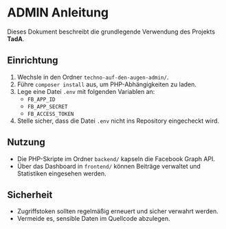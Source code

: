 # ADMIN Anleitung

Dieses Dokument beschreibt die grundlegende Verwendung des Projekts **TadA**.

## Einrichtung
1. Wechsle in den Ordner `techno-auf-den-augen-admin/`.
2. Führe `composer install` aus, um PHP-Abhängigkeiten zu laden.
3. Lege eine Datei `.env` mit folgenden Variablen an:
   - `FB_APP_ID`
   - `FB_APP_SECRET`
   - `FB_ACCESS_TOKEN`
4. Stelle sicher, dass die Datei `.env` nicht ins Repository eingecheckt wird.

## Nutzung
- Die PHP-Skripte im Ordner `backend/` kapseln die Facebook Graph API.
- Über das Dashboard in `frontend/` können Beiträge verwaltet und Statistiken
eingesehen werden.

## Sicherheit
- Zugriffstoken sollten regelmäßig erneuert und sicher verwahrt werden.
- Vermeide es, sensible Daten im Quellcode abzulegen.
